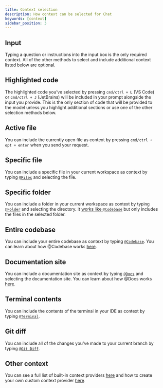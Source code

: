 ```yaml
---
title: Context selection
description: How context can be selected for Chat
keywords: [context]
sidebar_position: 3
---
```


## Input

Typing a question or instructions into the input box is the only required context. All of the other methods to select and include additional context listed below are optional.

## Highlighted code

The highlighted code you’ve selected by pressing `cmd/ctrl + L` (VS Code) or `cmd/ctrl + J` (JetBrains) will be included in your prompt alongside the input you provide. This is the only section of code that will be provided to the model unless you highlight additional sections or use one of the other selection methods below.

## Active file

You can include the currently open file as context by pressing `cmd/ctrl + opt + enter` when you send your request.

## Specific file

You can include a specific file in your current workspace as context by typing [`@Files`](../customize/context-providers.md#files) and selecting the file.

## Specific folder

You can include a folder in your current workspace as context by typing [`@Folder`](../customize/context-providers.md#folders) and selecting the directory. It [works like `@Codebase`](../customize/deep-dives/codebase.md) but only includes the files in the selected folder.

## Entire codebase

You can include your entire codebase as context by typing [`@Codebase`](../customize/context-providers.md#codebase-retrieval). You can learn about how @Codebase works [here](../customize/deep-dives/codebase.md).

## Documentation site

You can include a documentation site as context by typing [`@Docs`](../customize/context-providers.md#documentation) and selecting the documentation site. You can learn about how @Docs works [here](../customize/deep-dives/docs.md).

## Terminal contents

You can include the contents of the terminal in your IDE as context by typing [`@Terminal`](../customize/context-providers.md#terminal).

## Git diff

You can include all of the changes you've made to your current branch by typing [`@Git Diff`](../customize/context-providers.md#git-diff).

## Other context

You can see a full list of built-in context providers [here](../customize/context-providers.md) and how to create your own custom context provider [here](../customize/tutorials/build-your-own-context-provider.md).
